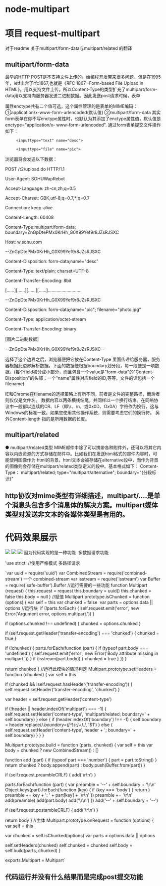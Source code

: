 # node-multipart
# 项目 request-multipart
对于readme 关于multipart/form-data与multipart/related 的翻译
## multipart/form-data
最早的HTTP POST是不支持文件上传的，给编程开发带来很多问题。但是在1995年，ietf出台了rfc1867,也就是《RFC 1867 -Form-based File Upload in HTML》，用以支持文件上传。所以Content-Type的类型扩充了multipart/form-data用以支持向服务器发送二进制数据。因此发送post请求时候，表单<form>属性enctype共有二个值可选，这个属性管理的是表单的MIME编码：
 ①application/x-www-form-urlencoded(默认值)
 ②multipart/form-data
其实form表单在你不写enctype属性时，也默认为其添加了enctype属性值，默认值是enctype="application/x- www-form-urlencoded".
通过form表单提交文件操作如下：

<form method="post"action="http://w.sohu.com/t2/upload.do" enctype=”multipart/form-data”>

         <inputtype="text" name="desc">

         <inputtype="file" name="pic">

 </form>

 

浏览器将会发送以下数据：

POST /t2/upload.do HTTP/1.1

User-Agent: SOHUWapRebot

Accept-Language: zh-cn,zh;q=0.5

Accept-Charset: GBK,utf-8;q=0.7,*;q=0.7

Connection: keep-alive

Content-Length: 60408

Content-Type:multipart/form-data; boundary=ZnGpDtePMx0KrHh_G0X99Yef9r8JZsRJSXC

Host: w.sohu.com

 

--ZnGpDtePMx0KrHh_G0X99Yef9r8JZsRJSXC

Content-Disposition: form-data;name="desc"

Content-Type: text/plain; charset=UTF-8

Content-Transfer-Encoding: 8bit

 

[......][......][......][......]...........................

--ZnGpDtePMx0KrHh_G0X99Yef9r8JZsRJSXC

Content-Disposition: form-data;name="pic"; filename="photo.jpg"

Content-Type: application/octet-stream

Content-Transfer-Encoding: binary

 

[图片二进制数据]

--ZnGpDtePMx0KrHh_G0X99Yef9r8JZsRJSXC--


选择了这个边界之后，浏览器便把它放在Content-Type 里面传递给服务器，服务器根据此边界解析数据。下面的数据便根据boundary划分段，每一段便是一项数据。(每个field被分成小部分，而且包含一个value是"form-data"的"Content-Disposition"的头部；一个"name"属性对应field的ID,等等，文件的话包括一个filename)

IE和Chrome在filename的选择策略上有所不同，前者是文件的完整路径，而后者则仅仅是文件名。
数据内容以两条横线结尾，并同样以一个换行结束。在网络协议中一般都以连续的CR、LF（即\r、\n，或0x0D、Ox0A）字符作为换行，这与Windows的标准一致。如果您使用其他操作系统，则需要考虑它们的换行符。
另外Content-length 指的是所用数据的长度。

## multipart/related
●  multipart/related类型
  MIME邮件中除了可以携带各种附件外，还可以将其它内容以内嵌资源的方式存储在邮件中。比如我们在发送html格式的邮件内容时，可能使用图像作为 html的背景，html文本会被存储在alternative段中，而作为背景的图像则会存储在multipart/related类型定义的段中。基本格式如下：
Content-Type： multipart/related;
                 type="multipart/alternative";
                 boundary="{分段标识}"
## http协议对mime类型有详细描述，multipart/....是单个消息头包含多个消息体的解决方案。multipart媒体类型对发送非文本的各媒体类型是有用的。 
# 代码效果展示
<img src="image/1.png">
<img src="image/2.png">
<img src="image/3.png">
因为代码实现的是一种功能  多数据请求功能

 'use strict'   //使用严格模式   多路径请求

`var uuid = require('uuid') 
var CombinedStream = require('combined-stream') 一个  combined-stream
var isstream = require('isstream') 
var Buffer = require('safe-buffer').Buffer
//运行需要的一些功能
function Multipart (request) {
  this.request = request
  this.boundary = uuid()
  this.chunked = false
  this.body = null
}
//赋值
Multipart.prototype.isChunked = function (options) {
  var self = this
  var chunked = false
  var parts = options.data || options
//运行块
  if (!parts.forEach) {
    self.request.emit('error', new Error('Argument error, options.multipart.'))
  }

  if (options.chunked !== undefined) {
    chunked = options.chunked
  }

  if (self.request.getHeader('transfer-encoding') === 'chunked') {
    chunked = true
  }

  if (!chunked) {
    parts.forEach(function (part) {
      if (typeof part.body === 'undefined') {
        self.request.emit('error', new Error('Body attribute missing in multipart.'))
      }
      if (isstream(part.body)) {
        chunked = true
      }
    })
  }

  return chunked
}
//运行此模块的情况判定
Multipart.prototype.setHeaders = function (chunked) {
  var self = this

  if (chunked && !self.request.hasHeader('transfer-encoding')) {
    self.request.setHeader('transfer-encoding', 'chunked')
  }

  var header = self.request.getHeader('content-type')

  if (!header || header.indexOf('multipart') === -1) {
    self.request.setHeader('content-type', 'multipart/related; boundary=' + self.boundary)
  } else {
    if (header.indexOf('boundary') !== -1) {
      self.boundary = header.replace(/.*boundary=([^\s;]+).*/, '$1')
    } else {
      self.request.setHeader('content-type', header + '; boundary=' + self.boundary)
    }
  }
}

Multipart.prototype.build = function (parts, chunked) {
  var self = this
  var body = chunked ? new CombinedStream() : []

  function add (part) {
    if (typeof part === 'number') {
      part = part.toString()
    }
    return chunked ? body.append(part) : body.push(Buffer.from(part))
  }

  if (self.request.preambleCRLF) {
    add('\r\n')
  }

  parts.forEach(function (part) {
    var preamble = '--' + self.boundary + '\r\n'
    Object.keys(part).forEach(function (key) {
      if (key === 'body') { return }
      preamble += key + ': ' + part[key] + '\r\n'
    })
    preamble += '\r\n'
    add(preamble)
    add(part.body)
    add('\r\n')
  })
  add('--' + self.boundary + '--')

  if (self.request.postambleCRLF) {
    add('\r\n')
  }

  return body
}
//主体
Multipart.prototype.onRequest = function (options) {
  var self = this

  var chunked = self.isChunked(options)
  var parts = options.data || options

  self.setHeaders(chunked)
  self.chunked = chunked
  self.body = self.build(parts, chunked)
}

exports.Multipart = Multipart`



## 代码运行并没有什么结果而是完成post提交功能







                 
